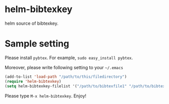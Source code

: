 helm-bibtexkey
==============

helm source of bibtexkey.

Sample setting
==============

Please install `pybtex`.
For example, `sudo easy_install pybtex`.

Moreover, please write following setting to your `~/.emacs`

```lisp
(add-to-list 'load-path "/path/to/this/filedirectory")
(require 'helm-bibtexkey)
(setq helm-bibtexkey-filelist '("/path/to/bibtexfile1" "/path/to/bibtexfile2"))
```

Please type `M-x helm-bibtexkey`. Enjoy!
